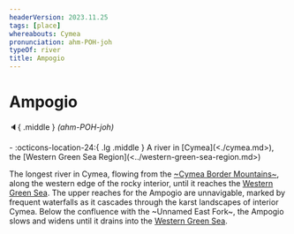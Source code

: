 ```yaml
---
headerVersion: 2023.11.25
tags: [place]
whereabouts: Cymea
pronunciation: ahm-POH-joh
typeOf: river
title: Ampogio
---
```

# Ampogio
:speaker:{ .middle } *(ahm-POH-joh)*  
<div class="grid cards ext-narrow-margin ext-one-column" markdown>
-    :octicons-location-24:{ .lg .middle } A river in [Cymea](<./cymea.md>), the [Western Green Sea Region](<../western-green-sea-region.md>)  
</div>


The longest river in Cymea, flowing from the [~Cymea Border Mountains~](<../cymea-border-mountains.md>), along the western edge of the rocky interior, until it reaches the [Western Green Sea](<../western-green-sea.md>). The upper reaches for the Ampogio are unnavigable, marked by frequent waterfalls as it cascades through the karst landscapes of interior Cymea. Below the confluence with the ~Unnamed East Fork~, the Ampogio slows and widens until it drains into the [Western Green Sea](<../western-green-sea.md>). 
